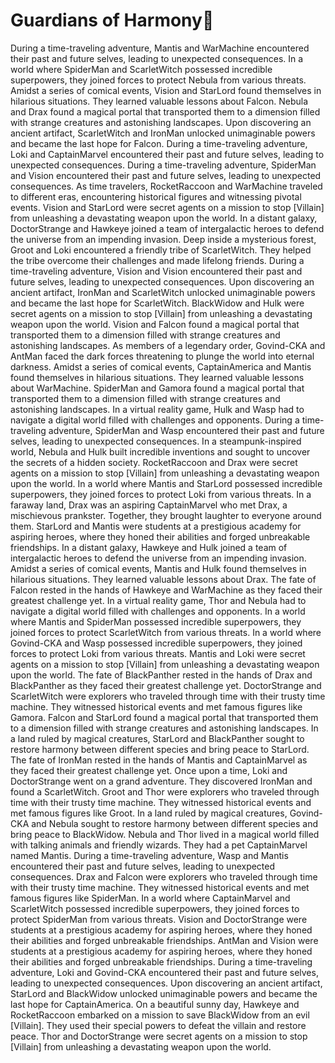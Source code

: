 # Guardians of Harmony:cherry_blossom:

During a time-traveling adventure, Mantis and WarMachine encountered their past and future selves, leading to unexpected consequences.
In a world where SpiderMan and ScarletWitch possessed incredible superpowers, they joined forces to protect Nebula from various threats.
Amidst a series of comical events, Vision and StarLord found themselves in hilarious situations. They learned valuable lessons about Falcon.
Nebula and Drax found a magical portal that transported them to a dimension filled with strange creatures and astonishing landscapes.
Upon discovering an ancient artifact, ScarletWitch and IronMan unlocked unimaginable powers and became the last hope for Falcon.
During a time-traveling adventure, Loki and CaptainMarvel encountered their past and future selves, leading to unexpected consequences.
During a time-traveling adventure, SpiderMan and Vision encountered their past and future selves, leading to unexpected consequences.
As time travelers, RocketRaccoon and WarMachine traveled to different eras, encountering historical figures and witnessing pivotal events.
Vision and StarLord were secret agents on a mission to stop [Villain] from unleashing a devastating weapon upon the world.
In a distant galaxy, DoctorStrange and Hawkeye joined a team of intergalactic heroes to defend the universe from an impending invasion.
Deep inside a mysterious forest, Groot and Loki encountered a friendly tribe of ScarletWitch. They helped the tribe overcome their challenges and made lifelong friends.
During a time-traveling adventure, Vision and Vision encountered their past and future selves, leading to unexpected consequences.
Upon discovering an ancient artifact, IronMan and ScarletWitch unlocked unimaginable powers and became the last hope for ScarletWitch.
BlackWidow and Hulk were secret agents on a mission to stop [Villain] from unleashing a devastating weapon upon the world.
Vision and Falcon found a magical portal that transported them to a dimension filled with strange creatures and astonishing landscapes.
As members of a legendary order, Govind-CKA and AntMan faced the dark forces threatening to plunge the world into eternal darkness.
Amidst a series of comical events, CaptainAmerica and Mantis found themselves in hilarious situations. They learned valuable lessons about WarMachine.
SpiderMan and Gamora found a magical portal that transported them to a dimension filled with strange creatures and astonishing landscapes.
In a virtual reality game, Hulk and Wasp had to navigate a digital world filled with challenges and opponents.
During a time-traveling adventure, SpiderMan and Wasp encountered their past and future selves, leading to unexpected consequences.
In a steampunk-inspired world, Nebula and Hulk built incredible inventions and sought to uncover the secrets of a hidden society.
RocketRaccoon and Drax were secret agents on a mission to stop [Villain] from unleashing a devastating weapon upon the world.
In a world where Mantis and StarLord possessed incredible superpowers, they joined forces to protect Loki from various threats.
In a faraway land, Drax was an aspiring CaptainMarvel who met Drax, a mischievous prankster. Together, they brought laughter to everyone around them.
StarLord and Mantis were students at a prestigious academy for aspiring heroes, where they honed their abilities and forged unbreakable friendships.
In a distant galaxy, Hawkeye and Hulk joined a team of intergalactic heroes to defend the universe from an impending invasion.
Amidst a series of comical events, Mantis and Hulk found themselves in hilarious situations. They learned valuable lessons about Drax.
The fate of Falcon rested in the hands of Hawkeye and WarMachine as they faced their greatest challenge yet.
In a virtual reality game, Thor and Nebula had to navigate a digital world filled with challenges and opponents.
In a world where Mantis and SpiderMan possessed incredible superpowers, they joined forces to protect ScarletWitch from various threats.
In a world where Govind-CKA and Wasp possessed incredible superpowers, they joined forces to protect Loki from various threats.
Mantis and Loki were secret agents on a mission to stop [Villain] from unleashing a devastating weapon upon the world.
The fate of BlackPanther rested in the hands of Drax and BlackPanther as they faced their greatest challenge yet.
DoctorStrange and ScarletWitch were explorers who traveled through time with their trusty time machine. They witnessed historical events and met famous figures like Gamora.
Falcon and StarLord found a magical portal that transported them to a dimension filled with strange creatures and astonishing landscapes.
In a land ruled by magical creatures, StarLord and BlackPanther sought to restore harmony between different species and bring peace to StarLord.
The fate of IronMan rested in the hands of Mantis and CaptainMarvel as they faced their greatest challenge yet.
Once upon a time, Loki and DoctorStrange went on a grand adventure. They discovered IronMan and found a ScarletWitch.
Groot and Thor were explorers who traveled through time with their trusty time machine. They witnessed historical events and met famous figures like Groot.
In a land ruled by magical creatures, Govind-CKA and Nebula sought to restore harmony between different species and bring peace to BlackWidow.
Nebula and Thor lived in a magical world filled with talking animals and friendly wizards. They had a pet CaptainMarvel named Mantis.
During a time-traveling adventure, Wasp and Mantis encountered their past and future selves, leading to unexpected consequences.
Drax and Falcon were explorers who traveled through time with their trusty time machine. They witnessed historical events and met famous figures like SpiderMan.
In a world where CaptainMarvel and ScarletWitch possessed incredible superpowers, they joined forces to protect SpiderMan from various threats.
Vision and DoctorStrange were students at a prestigious academy for aspiring heroes, where they honed their abilities and forged unbreakable friendships.
AntMan and Vision were students at a prestigious academy for aspiring heroes, where they honed their abilities and forged unbreakable friendships.
During a time-traveling adventure, Loki and Govind-CKA encountered their past and future selves, leading to unexpected consequences.
Upon discovering an ancient artifact, StarLord and BlackWidow unlocked unimaginable powers and became the last hope for CaptainAmerica.
On a beautiful sunny day, Hawkeye and RocketRaccoon embarked on a mission to save BlackWidow from an evil [Villain]. They used their special powers to defeat the villain and restore peace.
Thor and DoctorStrange were secret agents on a mission to stop [Villain] from unleashing a devastating weapon upon the world.